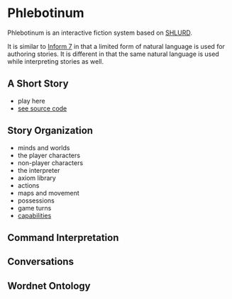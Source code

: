 # Phlebotinum

Phlebotinum is an interactive fiction system based on [SHLURD](readme.md).

It is similar to [Inform 7](inform7.com) in that a limited form of
natural language is used for authoring stories.  It is different in
that the same natural language is used while interpreting stories as
well.

## A Short Story

* play here
* [see source code](https://github.com/lingeringsocket/hello-phlebotinum)

## Story Organization

* minds and worlds
* the player characters
* non-player characters
* the interpreter
* axiom library
* actions
* maps and movement
* possessions
* game turns
* [capabilities](capabilities.md)

## Command Interpretation

## Conversations

## Wordnet Ontology

